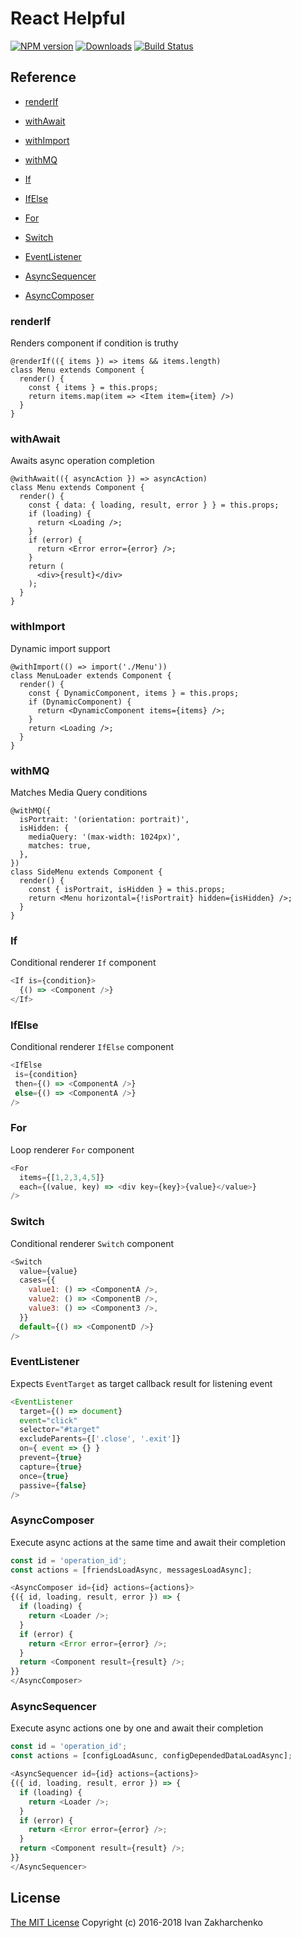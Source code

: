 # React Helpful

[![NPM version][npm-image]][npm-url]
[![Downloads][downloads-image]][npm-url]
[![Build Status][travis-image]][travis-url]

## Reference

 - [renderIf](#renderIf)
 - [withAwait](#withAwait)
 - [withImport](#withImport)
 - [withMQ](#withMQ)

 - [If](#If)
 - [IfElse](#IfElse)
 - [For](#For)
 - [Switch](#Switch)

 - [EventListener](#EventListener)
 - [AsyncSequencer](#AsyncSequencer)
 - [AsyncComposer](#AsyncComposer)

### <a name="renderIf"></a> renderIf
Renders component if condition is truthy
```
@renderIf(({ items }) => items && items.length)
class Menu extends Component {
  render() {
    const { items } = this.props;
    return items.map(item => <Item item={item} />)
  }
}
```

### <a name="withAwait"></a> withAwait
Awaits async operation completion
```
@withAwait(({ asyncAction }) => asyncAction)
class Menu extends Component {
  render() {
    const { data: { loading, result, error } } = this.props;
    if (loading) {
      return <Loading />;
    }
    if (error) {
      return <Error error={error} />;
    }
    return (
      <div>{result}</div>
    );
  }
}
```

### <a name="withImport"></a> withImport
Dynamic import support
```
@withImport(() => import('./Menu'))
class MenuLoader extends Component {
  render() {
    const { DynamicComponent, items } = this.props;
    if (DynamicComponent) {
      return <DynamicComponent items={items} />;
    }
    return <Loading />;
  }
}
```

### <a name="withMQ"></a> withMQ
Matches Media Query conditions
```
@withMQ({
  isPortrait: '(orientation: portrait)',
  isHidden: {
    mediaQuery: '(max-width: 1024px)',
    matches: true,
  },
})
class SideMenu extends Component {
  render() {
    const { isPortrait, isHidden } = this.props;
    return <Menu horizontal={!isPortrait} hidden={isHidden} />;
  }
}
```

### <a name="If"></a> If
Conditional renderer `If` component

``` javascript
<If is={condition}>
  {() => <Component />}
</If>
```

### <a name="IfElse"></a> IfElse
Conditional renderer `IfElse` component

``` javascript
<IfElse
 is={condition}
 then={() => <ComponentA />}
 else={() => <ComponentA />}
/>
```

### <a name="For"></a> For
Loop renderer `For` component

``` javascript
<For
  items={[1,2,3,4,5]}
  each={(value, key) => <div key={key}>{value}</value>}
/>
```

### <a name="Switch"></a> Switch
Conditional renderer `Switch` component
``` javascript
<Switch
  value={value}
  cases={{
    value1: () => <ComponentA />,
    value2: () => <ComponentB />,
    value3: () => <Component3 />,
  }}
  default={() => <ComponentD />}
/>
```


### <a name="EventListener"></a> EventListener
Expects `EventTarget` as target callback result for listening event

``` javascript
<EventListener
  target={() => document}
  event="click"
  selector="#target"
  excludeParents={['.close', '.exit']}
  on={ event => {} }
  prevent={true}
  capture={true}
  once={true}
  passive={false}
/>
```

### <a name="AsyncComposer"></a> AsyncComposer
Execute async actions at the same time and await their completion
``` javascript
const id = 'operation_id';
const actions = [friendsLoadAsync, messagesLoadAsync];

<AsyncComposer id={id} actions={actions}>
{({ id, loading, result, error }) => {
  if (loading) {
    return <Loader />;
  }
  if (error) {
    return <Error error={error} />;
  }
  return <Component result={result} />;
}}
</AsyncComposer>
```

### <a name="AsyncSequencer"></a> AsyncSequencer
Execute async actions one by one and await their completion
``` javascript
const id = 'operation_id';
const actions = [configLoadAsunc, configDependedDataLoadAsync];

<AsyncSequencer id={id} actions={actions}>
{({ id, loading, result, error }) => {
  if (loading) {
    return <Loader />;
  }
  if (error) {
    return <Error error={error} />;
  }
  return <Component result={result} />;
}}
</AsyncSequencer>

```

## License
[The MIT License](http://opensource.org/licenses/MIT)
Copyright (c) 2016-2018 Ivan Zakharchenko


[downloads-image]: https://img.shields.io/npm/dm/react-helpful.svg
[npm-url]: https://www.npmjs.com/package/react-helpful
[npm-image]: https://img.shields.io/npm/v/react-helpful.svg

[travis-url]: https://travis-ci.org/3axap4eHko/react-helpful
[travis-image]: https://img.shields.io/travis/3axap4eHko/react-helpful/master.svg
